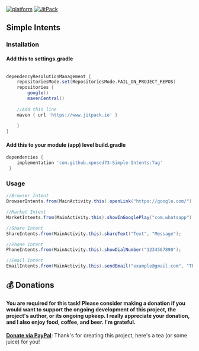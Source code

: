 [![platform](https://img.shields.io/badge/platform-android-green.svg )](http://developer.android.com/index.html)
[![JitPack](https://img.shields.io/github/tag/asyl/ArcAnimator.svg?label=jitpack)](https://www.jitpack.io/#xposed73/Simple-Intents)

## Simple Intents

### Installation

#### Add this to settings.gradle
```gradle

dependencyResolutionManagement {
    repositoriesMode.set(RepositoriesMode.FAIL_ON_PROJECT_REPOS)
    repositories {
        google()
        mavenCentral()
	
	//Add this line
	maven { url 'https://www.jitpack.io' }
	
    }
}
```

#### Add this to your module (app) level build.gradle
```gradle
dependencies {
    implementation 'com.github.xposed73:Simple-Intents:Tag'
 }
```

### Usage
```java
//Browser Intent
BrowserIntents.from(MainActivity.this).openLink("https://google.com/");

//Market Intent
MarketIntents.from(MainActivity.this).showInGooglePlay("com.whatsapp");

//Share Intent
ShareIntents.from(MainActivity.this).shareText("Text", "Message");

//Phone Intent
PhoneIntents.from(MainActivity.this).showDialNumber("1234567890");

//Email Intent
EmailIntents.from(MainActivity.this).sendEmail("example@gmail.com", "This is subject", "Hello");
```

## 💰 Donations

#### You are required for this task! Please consider making a donation if you would want to support the ongoing development of this project, the project's author, or its ongoing upkeep. I really appreciate your donation, and I also enjoy food, coffee, and beer. I'm grateful.

**[Donate via PayPal](https://paypal.me/xainull)**: Thank's for creating this project, here's a tea (or some juice) for you!
